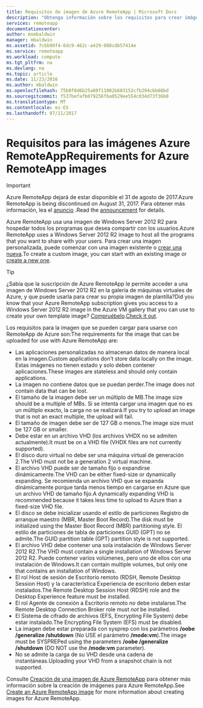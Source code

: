 ```yaml
---
title: Requisitos de imagen de Azure RemoteApp | Microsoft Docs
description: "Obtenga información sobre los requisitos para crear imágenes que se usarán con Azure RemoteApp"
services: remoteapp
documentationcenter: 
author: msmbaldwin
manager: mbaldwin
ms.assetid: 7cbb90f4-6dc9-462c-a429-088cdb57414e
ms.service: remoteapp
ms.workload: compute
ms.tgt_pltfrm: na
ms.devlang: na
ms.topic: article
ms.date: 11/23/2016
ms.author: mbaldwin
ms.openlocfilehash: 75b0f8d6b25a80f11002b683152cfb294cbb68bd
ms.sourcegitcommit: f537befafb079256fba0529ee554c034d73f36b0
ms.translationtype: MT
ms.contentlocale: es-ES
ms.lasthandoff: 07/11/2017
---
```

# <a name="requirements-for-azure-remoteapp-images"></a><span data-ttu-id="18cdd-103">Requisitos para las imágenes Azure RemoteApp</span><span class="sxs-lookup"><span data-stu-id="18cdd-103">Requirements for Azure RemoteApp images</span></span>
> [!IMPORTANT]
> <span data-ttu-id="18cdd-104">Azure RemoteApp dejará de estar disponible el 31 de agosto de 2017.</span><span class="sxs-lookup"><span data-stu-id="18cdd-104">Azure RemoteApp is being discontinued on August 31, 2017.</span></span> <span data-ttu-id="18cdd-105">Para obtener más información, lea el [anuncio](https://go.microsoft.com/fwlink/?linkid=821148) .</span><span class="sxs-lookup"><span data-stu-id="18cdd-105">Read the [announcement](https://go.microsoft.com/fwlink/?linkid=821148) for details.</span></span>
> 
> 

<span data-ttu-id="18cdd-106">Azure RemoteApp usa una imagen de Windows Server 2012 R2 para hospedar todos los programas que desea compartir con los usuarios.</span><span class="sxs-lookup"><span data-stu-id="18cdd-106">Azure RemoteApp uses a Windows Server 2012 R2 image to host all the programs that you want to share with your users.</span></span> <span data-ttu-id="18cdd-107">Para crear una imagen personalizada, puede comenzar con una imagen existente o [crear una nueva](remoteapp-create-custom-image.md).</span><span class="sxs-lookup"><span data-stu-id="18cdd-107">To create a custom image, you can start with an existing image or [create a new one](remoteapp-create-custom-image.md).</span></span>

> [!TIP]
> <span data-ttu-id="18cdd-108">¿Sabía que la suscripción de Azure RemoteApp le permite acceder a una imagen de Windows Server 2012 R2 en la galería de máquinas virtuales de Azure, y que puede usarla para crear su propia imagen de plantilla?</span><span class="sxs-lookup"><span data-stu-id="18cdd-108">Did you know that your Azure RemoteApp subscription gives you access to a Windows Server 2012 R2 image in the Azure VM gallery that you can use to create your own template image?</span></span> <span data-ttu-id="18cdd-109">[Compruébelo](remoteapp-image-on-azurevm.md).</span><span class="sxs-lookup"><span data-stu-id="18cdd-109">[Check it out](remoteapp-image-on-azurevm.md).</span></span>  
> 
> 

<span data-ttu-id="18cdd-110">Los requisitos para la imagen que se pueden cargar para usarse con RemoteApp de Azure son:</span><span class="sxs-lookup"><span data-stu-id="18cdd-110">The requirements for the image that can be uploaded for use with Azure RemoteApp are:</span></span>

* <span data-ttu-id="18cdd-111">Las aplicaciones personalizadas no almacenan datos de manera local en la imagen.</span><span class="sxs-lookup"><span data-stu-id="18cdd-111">Custom applications don’t store data locally on the image.</span></span> <span data-ttu-id="18cdd-112">Estas imágenes no tienen estado y solo deben contener aplicaciones.</span><span class="sxs-lookup"><span data-stu-id="18cdd-112">These images are stateless and should only contain applications.</span></span>
* <span data-ttu-id="18cdd-113">La imagen no contiene datos que se puedan perder.</span><span class="sxs-lookup"><span data-stu-id="18cdd-113">The image does not contain data that can be lost.</span></span>
* <span data-ttu-id="18cdd-114">El tamaño de la imagen debe ser un múltiplo de MB.</span><span class="sxs-lookup"><span data-stu-id="18cdd-114">The image size should be a multiple of MBs.</span></span> <span data-ttu-id="18cdd-115">Si se intenta cargar una imagen que no es un múltiplo exacto, la carga no se realizará.</span><span class="sxs-lookup"><span data-stu-id="18cdd-115">If you try to upload an image that is not an exact multiple, the upload will fail.</span></span>
* <span data-ttu-id="18cdd-116">El tamaño de imagen debe ser de 127 GB o menos.</span><span class="sxs-lookup"><span data-stu-id="18cdd-116">The image size must be 127 GB or smaller.</span></span>
* <span data-ttu-id="18cdd-117">Debe estar en un archivo VHD (los archivos VHDX no se admiten actualmente).</span><span class="sxs-lookup"><span data-stu-id="18cdd-117">It must be on a VHD file (VHDX files are not currently supported).</span></span>
* <span data-ttu-id="18cdd-118">El disco duro virtual no debe ser una máquina virtual de generación 2.</span><span class="sxs-lookup"><span data-stu-id="18cdd-118">The VHD must not be a generation 2 virtual machine.</span></span>
* <span data-ttu-id="18cdd-119">El archivo VHD puede ser de tamaño fijo o expandirse dinámicamente.</span><span class="sxs-lookup"><span data-stu-id="18cdd-119">The VHD can be either fixed-size or dynamically expanding.</span></span> <span data-ttu-id="18cdd-120">Se recomienda un archivo VHD que se expanda dinámicamente porque tarda menos tiempo en cargarse en Azure que un archivo VHD de tamaño fijo.</span><span class="sxs-lookup"><span data-stu-id="18cdd-120">A dynamically expanding VHD is recommended because it takes less time to upload to Azure than a fixed-size VHD file.</span></span>
* <span data-ttu-id="18cdd-121">El disco se debe inicializar usando el estilo de particiones Registro de arranque maestro (MBR, Master Boot Record).</span><span class="sxs-lookup"><span data-stu-id="18cdd-121">The disk must be initialized using the Master Boot Record (MBR) partitioning style.</span></span> <span data-ttu-id="18cdd-122">El estilo de particiones de tabla de particiones GUID (GPT) no se admite.</span><span class="sxs-lookup"><span data-stu-id="18cdd-122">The GUID partition table (GPT) partition style is not supported.</span></span>
* <span data-ttu-id="18cdd-123">El archivo VHD debe contener una sola instalación de Windows Server 2012 R2.</span><span class="sxs-lookup"><span data-stu-id="18cdd-123">The VHD must contain a single installation of Windows Server 2012 R2.</span></span> <span data-ttu-id="18cdd-124">Puede contener varios volúmenes, pero uno de ellos con una instalación de Windows.</span><span class="sxs-lookup"><span data-stu-id="18cdd-124">It can contain multiple volumes, but only one that contains an installation of Windows.</span></span>
* <span data-ttu-id="18cdd-125">El rol Host de sesión de Escritorio remoto (RDSH, Remote Desktop Session Host) y la característica Experiencia de escritorio deben estar instalados.</span><span class="sxs-lookup"><span data-stu-id="18cdd-125">The Remote Desktop Session Host (RDSH) role and the Desktop Experience feature must be installed.</span></span>
* <span data-ttu-id="18cdd-126">El rol Agente de conexión a Escritorio remoto *no* debe instalarse.</span><span class="sxs-lookup"><span data-stu-id="18cdd-126">The Remote Desktop Connection Broker role must *not* be installed.</span></span>
* <span data-ttu-id="18cdd-127">El Sistema de cifrado de archivos (EFS, Encrypting File System) debe estar instalado.</span><span class="sxs-lookup"><span data-stu-id="18cdd-127">The Encrypting File System (EFS) must be disabled.</span></span>
* <span data-ttu-id="18cdd-128">La imagen debe estar preparada con sysprep con los parámetros **/oobe /generalize /shutdown** (No USE el parámetro **/mode:vm**).</span><span class="sxs-lookup"><span data-stu-id="18cdd-128">The image must be SYSPREPed using the parameters **/oobe /generalize /shutdown** (DO NOT use the **/mode:vm** parameter).</span></span>
* <span data-ttu-id="18cdd-129">No se admite la carga de su VHD desde una cadena de instantáneas.</span><span class="sxs-lookup"><span data-stu-id="18cdd-129">Uploading your VHD from a snapshot chain is not supported.</span></span>

<span data-ttu-id="18cdd-130">Consulte [Creación de una imagen de Azure RemoteApp](remoteapp-imageoptions.md) para obtener más información sobre la creación de imágenes para Azure RemoteApp.</span><span class="sxs-lookup"><span data-stu-id="18cdd-130">See [Create an Azure RemoteApp image](remoteapp-imageoptions.md) for more information about creating images for Azure RemoteApp.</span></span>

